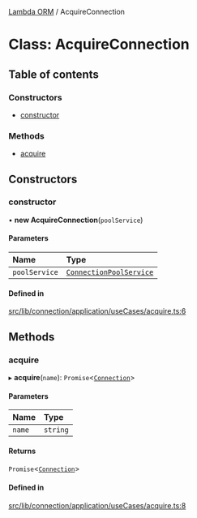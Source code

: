 [Lambda ORM](../README.md) / AcquireConnection

# Class: AcquireConnection

## Table of contents

### Constructors

- [constructor](AcquireConnection.md#constructor)

### Methods

- [acquire](AcquireConnection.md#acquire)

## Constructors

### constructor

• **new AcquireConnection**(`poolService`)

#### Parameters

| Name | Type |
| :------ | :------ |
| `poolService` | [`ConnectionPoolService`](ConnectionPoolService.md) |

#### Defined in

[src/lib/connection/application/useCases/acquire.ts:6](https://github.com/FlavioLionelRita/lambdaorm/blob/49f48e68/src/lib/connection/application/useCases/acquire.ts#L6)

## Methods

### acquire

▸ **acquire**(`name`): `Promise`<[`Connection`](../interfaces/Connection.md)\>

#### Parameters

| Name | Type |
| :------ | :------ |
| `name` | `string` |

#### Returns

`Promise`<[`Connection`](../interfaces/Connection.md)\>

#### Defined in

[src/lib/connection/application/useCases/acquire.ts:8](https://github.com/FlavioLionelRita/lambdaorm/blob/49f48e68/src/lib/connection/application/useCases/acquire.ts#L8)

